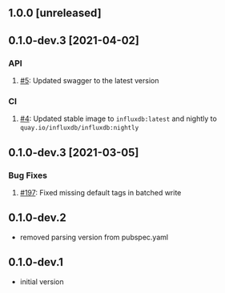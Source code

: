## 1.0.0 [unreleased]

## 0.1.0-dev.3 [2021-04-02]

### API
1. [#5](https://github.com/bonitoo-io/influxdb-client-dart/pull/5): Updated swagger to the latest version
 
### CI
1. [#4](https://github.com/bonitoo-io/influxdb-client-dart/pull/4): Updated stable image to `influxdb:latest` and nightly to `quay.io/influxdb/influxdb:nightly`

## 0.1.0-dev.3 [2021-03-05]

### Bug Fixes
1. [#197](https://github.com/influxdata/influxdb-client-dart/pull/3): Fixed missing default tags in batched write

## 0.1.0-dev.2

* removed parsing version from pubspec.yaml

## 0.1.0-dev.1

* initial version